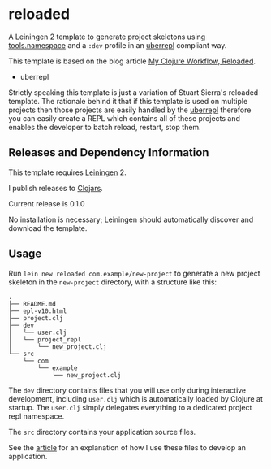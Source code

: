 # reloaded

A Leiningen 2 template to generate project skeletons using
[tools.namespace] and a `:dev` profile in an [uberrepl](https://github.com/benedekfazekas/uberrepl) compliant way.

This template is based on the blog article [My Clojure Workflow, Reloaded].

[tools.namespace]: https://github.com/clojure/tools.namespace
[My Clojure Workflow, Reloaded]: http://thinkrelevance.com/blog/2013/06/04/clojure-workflow-reloaded

* uberrepl

Strictly speaking this template is just a variation of Stuart Sierra's reloaded template. The rationale behind it that if this template is used on multiple projects then those projects are easily handled by the [uberrepl](https://github.com/benedekfazekas/uberrepl) therefore you can easily create a REPL which contains all of these projects and enables the developer to batch reload, restart, stop them.

## Releases and Dependency Information

This template requires [Leiningen] 2.

I publish releases to [Clojars].

Current release is 0.1.0

No installation is necessary; Leiningen should automatically discover
and download the template.

[Leiningen]: http://leiningen.org/
[Clojars]: http://clojars.org/


## Usage

Run `lein new reloaded com.example/new-project` to generate a new
project skeleton in the `new-project` directory, with a structure like
this:

    .
    ├── README.md
    ├── epl-v10.html
    ├── project.clj
    ├── dev
    │   └── user.clj
    │   └── project_repl
    │       └── new_project.clj
    └── src
        └── com
            └── example
                └── new_project.clj

The `dev` directory contains files that you will use only during
interactive development, including `user.clj` which is automatically
loaded by Clojure at startup. The `user.clj` simply delegates everything
to a dedicated project repl namespace.

The `src` directory contains your application source files.

See the [article] for an explanation of how I use these files to
develop an application.

[article]: http://thinkrelevance.com/blog/2013/06/04/clojure-workflow-reloaded

[Eclipse Public License 1.0]: http://opensource.org/licenses/eclipse-1.0.php
